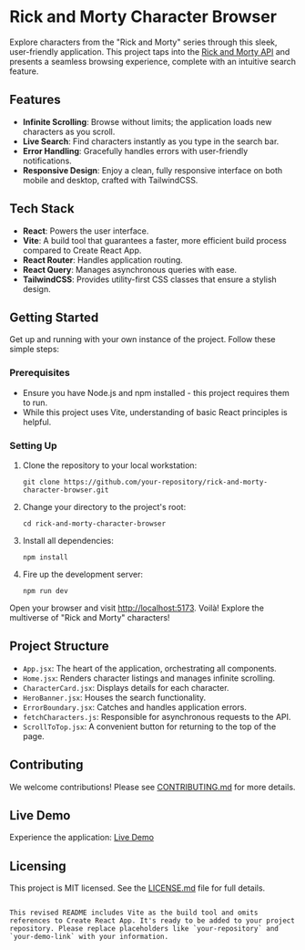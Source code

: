 # Rick and Morty Character Browser

Explore characters from the "Rick and Morty" series through this sleek, user-friendly application. This project taps into the [Rick and Morty API](https://rickandmortyapi.com/documentation) and presents a seamless browsing experience, complete with an intuitive search feature.

## Features

- **Infinite Scrolling**: Browse without limits; the application loads new characters as you scroll.
- **Live Search**: Find characters instantly as you type in the search bar.
- **Error Handling**: Gracefully handles errors with user-friendly notifications.
- **Responsive Design**: Enjoy a clean, fully responsive interface on both mobile and desktop, crafted with TailwindCSS.

## Tech Stack

- **React**: Powers the user interface.
- **Vite**: A build tool that guarantees a faster, more efficient build process compared to Create React App.
- **React Router**: Handles application routing.
- **React Query**: Manages asynchronous queries with ease.
- **TailwindCSS**: Provides utility-first CSS classes that ensure a stylish design.

## Getting Started

Get up and running with your own instance of the project. Follow these simple steps:

### Prerequisites

- Ensure you have Node.js and npm installed - this project requires them to run.
- While this project uses Vite, understanding of basic React principles is helpful.

### Setting Up

1. Clone the repository to your local workstation:

   ```shell
   git clone https://github.com/your-repository/rick-and-morty-character-browser.git
   ```

2. Change your directory to the project's root:
   ```shell
   cd rick-and-morty-character-browser
   ```
3. Install all dependencies:
   ```shell
   npm install
   ```
4. Fire up the development server:
   ```shell
   npm run dev
   ```

Open your browser and visit [http://localhost:5173](http://localhost:5173). Voilà! Explore the multiverse of "Rick and Morty" characters!

## Project Structure

- `App.jsx`: The heart of the application, orchestrating all components.
- `Home.jsx`: Renders character listings and manages infinite scrolling.
- `CharacterCard.jsx`: Displays details for each character.
- `HeroBanner.jsx`: Houses the search functionality.
- `ErrorBoundary.jsx`: Catches and handles application errors.
- `fetchCharacters.js`: Responsible for asynchronous requests to the API.
- `ScrollToTop.jsx`: A convenient button for returning to the top of the page.

## Contributing

We welcome contributions! Please see [CONTRIBUTING.md](CONTRIBUTING.md) for more details.

## Live Demo

Experience the application: [Live Demo](https://your-demo-link.com/)

## Licensing

This project is MIT licensed. See the [LICENSE.md](LICENSE.md) file for full details.

```

This revised README includes Vite as the build tool and omits references to Create React App. It's ready to be added to your project repository. Please replace placeholders like `your-repository` and `your-demo-link` with your information.
```
